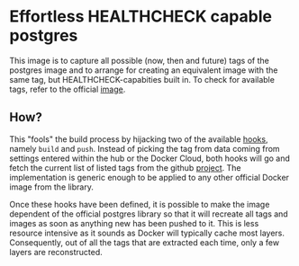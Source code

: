 # Effortless HEALTHCHECK capable postgres

This image is to capture all possible (now, then and future) tags of the
postgres image and to arrange for creating an equivalent image with the same
tag, but HEALTHCHECK-capabities built in.  To check for available tags, refer to
the official [image](https://hub.docker.com/_/postgres/).

## How?

This "fools" the build process by hijacking two of the available [hooks], namely
`build` and `push`. Instead of picking the tag from data coming from settings
entered within the hub or the Docker Cloud, both hooks will go and fetch the
current list of listed tags from the github [project][postgres]. The
implementation is generic enough to be applied to any other official Docker
image from the library.

  [hooks]: https://docs.docker.com/docker-cloud/builds/advanced/#custom-build-phase-hooks
  [postgres]: https://github.com/docker-library/official-images/blob/master/library/postgres

Once these hooks have been defined, it is possible to make the image dependent
of the official postgres library so that it will recreate all tags and images as
soon as anything new has been pushed to it. This is less resource intensive as
it sounds as Docker will typically cache most layers. Consequently, out of all
the tags that are extracted each time, only a few layers are reconstructed.